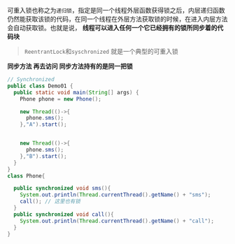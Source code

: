 可重入锁也称之为`递归锁`，指定是同一个线程外层函数获得锁之后，内层递归函数仍然能获取该锁的代码，在同一个线程在外层方法获取锁的时候，在进入内层方法会自动获取锁。也就是说， **线程可以进入任何一个它已经拥有的锁所同步着的代码块**

> `ReentrantLock`和`syschronized` 就是一个典型的可重入锁

 **同步方法 再去访问 同步方法持有的是同一把锁**

```java
// Synchronized
public class Demo01 {
  public static void main(String[] args) {
    Phone phone = new Phone();

    new Thread(()->{
      phone.sms();
    },"A").start();


    new Thread(()->{
      phone.sms();
    },"B").start();
  }
}
class Phone{

  public synchronized void sms(){
    System.out.println(Thread.currentThread().getName() + "sms");
    call(); // 这里也有锁
  }
  public synchronized void call(){
    System.out.println(Thread.currentThread().getName() + "call");
  }
}
```


























